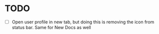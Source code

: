 # TODO
- [ ] Open user profile in new tab, but doing this is removing the icon from status bar. Same for New Docs as well


